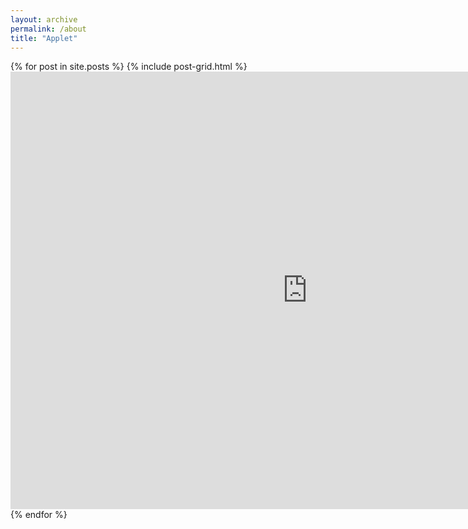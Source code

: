 ```yaml
---
layout: archive
permalink: /about
title: "Applet"
---
```


<div class="tiles">
{% for post in site.posts %}
	{% include post-grid.html %}

<iframe src="http://www.ssec.wisc.edu/sose/flex/CarbonCycle.html" width="950px" height="700px" align="left" frameborder="0px" marginwidth="0px" scrolling="none" border="0px" class="iframe-class"></iframe>

{% endfor %}
</div><!-- /.tiles -->
